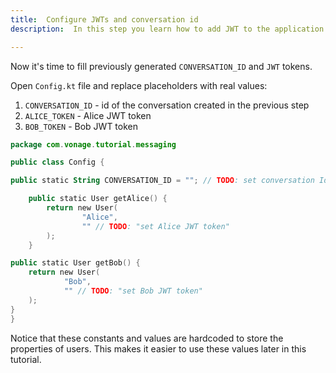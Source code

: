 ```yaml
---
title:  Configure JWTs and conversation id
description:  In this step you learn how to add JWT to the application and set the conversation id.

---
```


Now it's time to fill previously generated `CONVERSATION_ID` and `JWT` tokens.

Open `Config.kt` file and replace placeholders with real values:

1. `CONVERSATION_ID` - id of the conversation created in the previous step
2. `ALICE_TOKEN` - Alice JWT token
3. `BOB_TOKEN` - Bob JWT token

```kotlin
package com.vonage.tutorial.messaging

public class Config {

public static String CONVERSATION_ID = ""; // TODO: set conversation Id

    public static User getAlice() {
        return new User(
                "Alice",
                "" // TODO: "set Alice JWT token"
        );
    }

public static User getBob() {
    return new User(
            "Bob",
            "" // TODO: "set Bob JWT token"
    );
}
}
```

Notice that these constants and values are hardcoded to store the properties of users. This makes it easier to use these values later in this tutorial.

